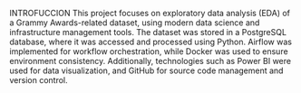 INTROFUCCION
This project focuses on exploratory data analysis (EDA) of a Grammy Awards-related
dataset, using modern data science and infrastructure management tools. The dataset was
stored in a PostgreSQL database, where it was accessed and processed using Python.
Airflow was implemented for workflow orchestration, while Docker was used to ensure
environment consistency. Additionally, technologies such as Power BI were used for data
visualization, and GitHub for source code management and version control.
